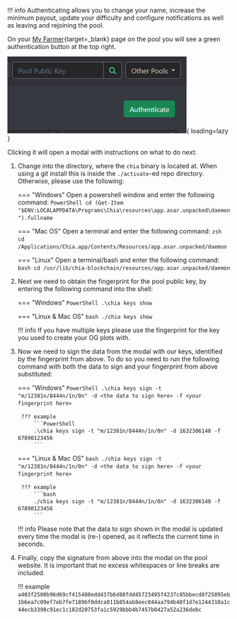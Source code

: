 !!! info
    Authenticating allows you to change your name, increase the minimum payout, update your difficulty and configure notifications as well as leaving and rejoining the pool.

On your [My Farmer](https://chia-og.foxypool.io/my-farmer){target=_blank} page on the pool you will see a green authentication button at the top right.

![og-authentication-button](../../../../assets/img/getting-started/auth-og-account-button.png){ loading=lazy }

Clicking it will open a modal with instructions on what to do next:

1. Change into the directory, where the `chia` binary is located at. When using a git install this is inside the `./activate`-ed repo directory. Otherwise, please use the following:

    === "Windows"
        Open a powershell window and enter the following command:
        ```PowerShell
        cd (Get-Item "$ENV:LOCALAPPDATA\Programs\Chia\resources\app.asar.unpacked\daemon").fullname
        ```

    === "Mac OS"
        Open a terminal and enter the following command:
        ```zsh
        cd /Applications/Chia.app/Contents/Resources/app.asar.unpacked/daemon
        ```

    === "Linux"
        Open a terminal/bash and enter the following command:
        ```bash
        cd /usr/lib/chia-blockchain/resources/app.asar.unpacked/daemon
        ```

2. Next we need to obtain the fingerprint for the pool public key, by entering the following command into the shell:

    === "Windows"
        ```PowerShell
        .\chia keys show
        ```

    === "Linux & Mac OS"
        ```bash
        ./chia keys show
        ```

    !!! info
        If you have multiple keys please use the fingerprint for the key you used to create your OG plots with.

3. Now we need to sign the data from the modal with our keys, identified by the fingerprint from above. To do so you need to run the following command with both the data to sign and your fingerprint from above substituted:

    === "Windows"
        ```PowerShell
        .\chia keys sign -t "m/12381n/8444n/1n/0n" -d <the data to sign here> -f <your fingerprint here>
        ```

        ??? example
            ```PowerShell
            .\chia keys sign -t "m/12381n/8444n/1n/0n" -d 1632306148 -f 67890123456
            ```

    === "Linux & Mac OS"
        ```bash
        ./chia keys sign -t "m/12381n/8444n/1n/0n" -d <the data to sign here> -f <your fingerprint here>
        ```

        ??? example
            ```bash
            ./chia keys sign -t "m/12381n/8444n/1n/0n" -d 1632306148 -f 67890123456
            ```

    !!! info
        Please note that the data to sign shown in the modal is updated every time the modal is (re-) opened, as it reflects the current time in seconds.

4. Finally, copy the signature from above into the modal on the pool website. It is important that no excess whitespaces or line breaks are included.

    !!! example
        ```
        a403f2500b96d69cf415480edd437b6d88fdd45723495f4237c85bbecd8f25895eb1b6ea7c09ef7eb7fe71896f0ddca011b854ab8eec044aa794b48f1d7e1244310a1c44ecb3398c91ec1c182d20753fa1c5929bbb4b7457b0427a52a236debc
        ```
